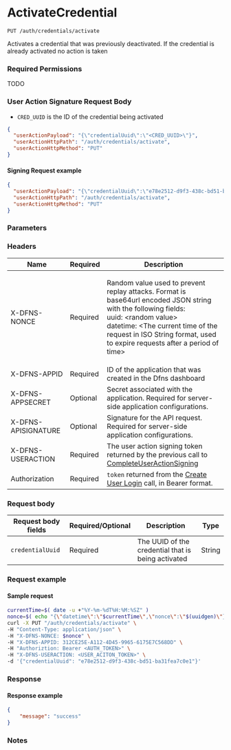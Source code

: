 # ActivateCredential

`PUT /auth/credentials/activate`

Activates a credential that was previously deactivated. If the credential is already activated no action is taken

### Required Permissions <a href="#scopes" id="scopes"></a>

TODO

### User Action Signature Request Body <a href="#user-action-signature" id="user-action-signature"></a>

* `CRED_UUID` is the ID of the credential being activated

```json
{
  "userActionPayload": "{\"credentialUuid\":\"<CRED_UUID>\"}",
  "userActionHttpPath": "/auth/credentials/activate",
  "userActionHttpMethod": "PUT"
}
```

#### Signing Request example <a href="#signing-requsst-example" id="signing-requsst-example"></a>

```json
{
  "userActionPayload": "{\"credentialUuid\":\"e78e2512-d9f3-438c-bd51-ba31fea7c0e1\"}",
  "userActionHttpPath": "/auth/credentials/activate",
  "userActionHttpMethod": "PUT"
}
```

### Parameters <a href="#parameters.1" id="parameters.1"></a>

### Headers  <a href="#request-body" id="request-body"></a>

| Name | Required | Description |
| ---- | -------- | ----------- |
| X-DFNS-NONCE | Required | <p>Random value used to prevent replay attacks. Format is base64url encoded JSON string with the following fields: <br>uuid: &#x3C;random value> <br>datetime: &#x3C;The current time of the request in ISO String format, used to expire requests after a period of time></p> |
| X-DFNS-APPID | Required | ID of the application that was created in the Dfns dashboard |
| X-DFNS-APPSECRET | Optional | Secret associated with the application. Required for server-side application configurations. |
| X-DFNS-APISIGNATURE | Optional | Signature for the API request. Required for server-side application configurations. |
| X-DFNS-USERACTION | Required | The user action signing token returned by the previous call to [CompleteUserActionSigning](../user-action-signing/completeUserActionSigning.md) |
| Authorization | Required | `token` returned from the [Create User Login](../login/completeLogin.md) call, in Bearer format. |

### Request body <a href="#request-body" id="request-body"></a>

| Request body fields | Required/Optional | Description | Type |
| ------------------- | ----------------- | ----------- | ---- |
| `credentialUuid` | Required | The UUID of the credential that is being activated | String |

### Request example <a href="#request-body" id="request-body"></a>

#### Sample request <a href="#sample-request" id="sample-request"></a>

```bash
currentTime=$( date -u +"%Y-%m-%dT%H:%M:%SZ" )
nonce=$( echo "{\"datetime\":\"$currentTime\",\"nonce\":\"$(uuidgen)\"}" | base64 | tr '/+' '_-' | tr -d '=' )
curl -X PUT "/auth/credentials/activate" \
-H "Content-Type: application/json" \
-H "X-DFNS-NONCE: $nonce" \
-H "X-DFNS-APPID: 312CE25E-A112-4D45-9965-6175E7C568DD" \
-H "Authoriztion: Bearer <AUTH_TOKEN>" \
-H "X-DFNS-USERACTION: <USER_ACITON_TOKEN>" \
-d '{"credentialUuid": "e78e2512-d9f3-438c-bd51-ba31fea7c0e1"}'
```

### Response <a href="#response" id="response"></a>

#### Response example <a href="#response-example" id="response-example"></a>

```json
{
    "message": "success"
}
```

### Notes <a href="#notes" id="notes"></a>

